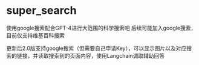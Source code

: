 # super_search
使用google搜索配合GPT-4进行大范围的科学搜索吧
后续可能加入google搜索，目前仅支持维基百科搜索

更新后2.0版支持google搜索（但需要自己申请Key），可以显示图片以及对应搜索的链接，并读取搜索到的页面内容，使用Langchain调取辅助回答
